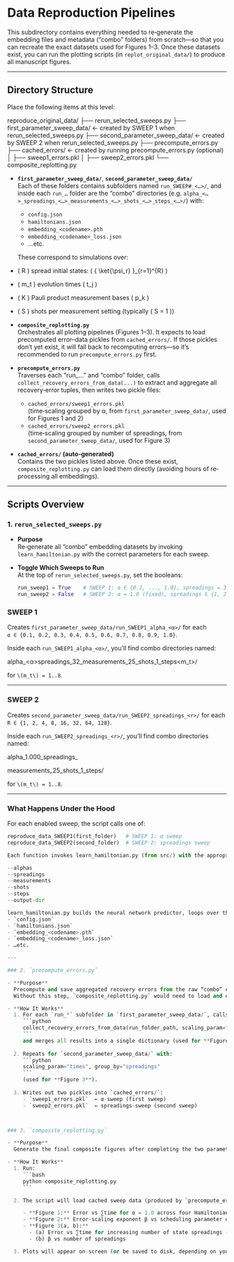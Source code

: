 # Data Reproduction Pipelines

This subdirectory contains everything needed to re‐generate the embedding files and metadata (“combo” folders) from scratch—so that you can recreate the exact datasets used for Figures 1–3. Once these datasets exist, you can run the plotting scripts (in `replot_original_data/`) to produce all manuscript figures.

---

## Directory Structure

Place the following items at this level:



reproduce_original_data/
├── rerun_selected_sweeps.py
├── first_parameter_sweep_data/     ← created by SWEEP 1 when rerun_selected_sweeps.py
├── second_parameter_sweep_data/    ← created by SWEEP 2 when rerun_selected_sweeps.py
├── precompute_errors.py
├── cached_errors/                  ← created by running precompute_errors.py (optional)
│   ├── sweep1_errors.pkl
│   ├── sweep2_errors.pkl
└── composite_replotting.py


- **`first_parameter_sweep_data/`**, **`second_parameter_sweep_data/`**  
  Each of these folders contains subfolders named `run_SWEEP#_<…>/`, and inside each `run_…` folder are the “combo” directories (e.g. `alpha_<…>_spreadings_<…>_measurements_<…>_shots_<…>_steps_<…>/`) with:
  - `config.json`
  - `hamiltonians.json`
  - `embedding_<codename>.pth`
  - `embedding_<codename>_loss.json`
  - …etc.

  These correspond to simulations over:
- \( R \) spread initial states: \( \{ \ket{\psi_r} \}_{r=1}^{R} \)
- \( m_t \) evolution times \( t_j \)
- \( K \) Pauli product measurement bases \( p_k \)
- \( S \) shots per measurement setting (typically \( S = 1 \))


- **`composite_replotting.py`**  
  Orchestrates all plotting pipelines (Figures 1–3). It expects to load precomputed error–data pickles from `cached_errors/`. If those pickles don’t yet exist, it will fall back to recomputing errors—so it’s recommended to run `precompute_errors.py` first.

- **`precompute_errors.py`**  
  Traverses each “run_…” and “combo” folder, calls `collect_recovery_errors_from_data(...)` to extract and aggregate all recovery‐error tuples, then writes two pickle files:
  - `cached_errors/sweep1_errors.pkl`  
    (time‐scaling grouped by α, from `first_parameter_sweep_data/`, used for Figures 1 and 2)
  - `cached_errors/sweep2_errors.pkl`  
    (time‐scaling grouped by number of spreadings, from `second_parameter_sweep_data/`, used for Figure 3)

- **`cached_errors/` (auto‐generated)**  
  Contains the two pickles listed above. Once these exist, `composite_replotting.py` can load them directly (avoiding hours of re‐processing all embeddings).

---

## Scripts Overview

### 1. `rerun_selected_sweeps.py`

- **Purpose**  
  Re‐generate all “combo” embedding datasets by invoking `learn_hamiltonian.py` with the correct parameters for each sweep.

- **Toggle Which Sweeps to Run**  
  At the top of `rerun_selected_sweeps.py`, set the booleans:
  ```python
  run_sweep1 = True    # SWEEP 1: α ∈ {0.1, ..., 1.0}, spreadings = 32, measurements = 25, shots = 1, steps = 1..8
  run_sweep2 = False   # SWEEP 2: α = 1.0 (fixed), spreadings ∈ {1, 2, ..., 128}, measurements = 25, shots = 1, steps = 1..8


### SWEEP 1

Creates `first_parameter_sweep_data/run_SWEEP1_alpha_<α>/` for each  
`α ∈ {0.1, 0.2, 0.3, 0.4, 0.5, 0.6, 0.7, 0.8, 0.9, 1.0}`.

Inside each `run_SWEEP1_alpha_<α>/`, you’ll find combo directories named:  

alpha_<α>spreadings_32_measurements_25_shots_1_steps<m_t>/

for `\(m_t\) = 1..8`.

---

### SWEEP 2

Creates `second_parameter_sweep_data/run_SWEEP2_spreadings_<r>/` for each  
`R ∈ {1, 2, 4, 8, 16, 32, 64, 128}`.

Inside each `run_SWEEP2_spreadings_<r>/`, you’ll find combo directories named:  

alpha_1.000_spreadings_<p>measurements_25_shots_1_steps<N>/

for `\(m_t\) = 1..8`.

---


### What Happens Under the Hood

For each enabled sweep, the script calls one of:

```python
reproduce_data_SWEEP1(first_folder)   # SWEEP 1: α sweep
reproduce_data_SWEEP2(second_folder)  # SWEEP 2: spreadings sweep

Each function invokes learn_hamiltonian.py (from src/) with the appropriate command-line arguments:

--alphas
--spreadings
--measurements
--shots
--steps
--output-dir

learn_hamiltonian.py builds the neural network predictor, loops over the requested time or spreadings values, trains embeddings, and writes out:
- `config.json`
- `hamiltonians.json`
- `embedding_<codename>.pth`
- `embedding_<codename>_loss.json`
- …etc.

---

### 2. `precompute_errors.py`

- **Purpose**  
  Precompute and save aggregated recovery errors from the raw “combo” embeddings.  
  Without this step, `composite_replotting.py` would need to load and evaluate every `.pth` file on‐the‐fly, which can be very slow.

- **How It Works**  
  1. For each `run_*` subfolder in `first_parameter_sweep_data/`, calls:  
     ```python
     collect_recovery_errors_from_data(run_folder_path, scaling_param="times", group_by="alpha")
     ```  
     and merges all results into a single dictionary (used for **Figures 1 and 2**).
  
  2. Repeats for `second_parameter_sweep_data/` with:  
     ```python
     scaling_param="times", group_by="spreadings"
     ```  
     (used for **Figure 3**).
  
  3. Writes out two pickles into `cached_errors/`:  
     - `sweep1_errors.pkl`  ← α-sweep (first sweep)  
     - `sweep2_errors.pkl`  ← spreadings-sweep (second sweep)



### 3. `composite_replotting.py`

- **Purpose**  
  Generate the final composite figures after completing the two parameter sweeps. These plots summarize error and β‐scaling relationships across time, scheduling α, and the number of initial state spreadings.

- **How It Works**    
  1. Run:
     ```bash
     python composite_replotting.py
     ```  

  2. The script will load cached sweep data (produced by `precompute_errors.py`) and produce the following outputs:

     - **Figure 1:** Error vs ∑time for α = 1.0 across four Hamiltonians  
     - **Figure 2:** Error-scaling exponent β vs scheduling parameter α  
     - **Figure 3(a, b):**  
       - (a) Error vs ∑time for increasing number of state spreadings (α = 1.0)  
       - (b) β vs number of spreadings

  3. Plots will appear on-screen (or be saved to disk, depending on your plotting configuration).
